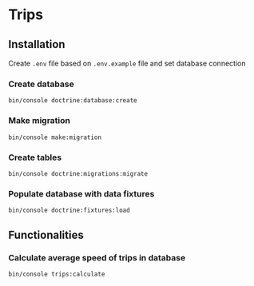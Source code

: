 # Trips

## Installation

Create `.env` file based on `.env.example` file and set database connection

### Create database

```
bin/console doctrine:database:create
```

### Make migration

```
bin/console make:migration
```

### Create tables

```
bin/console doctrine:migrations:migrate
```

### Populate database with data fixtures

```
bin/console doctrine:fixtures:load
```

## Functionalities

### Calculate average speed of trips in database

```
bin/console trips:calculate
```